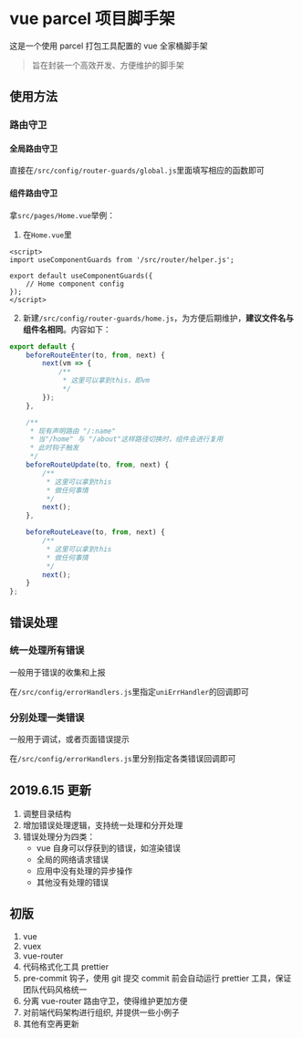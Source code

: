 # vue parcel 项目脚手架

这是一个使用 parcel 打包工具配置的 vue 全家桶脚手架

> 旨在封装一个高效开发、方便维护的脚手架

## 使用方法

### 路由守卫

#### 全局路由守卫

直接在`/src/config/router-guards/global.js`里面填写相应的函数即可

#### 组件路由守卫

拿`src/pages/Home.vue`举例：

1. 在`Home.vue`里

```vue
<script>
import useComponentGuards from '/src/router/helper.js';

export default useComponentGuards({
    // Home component config
});
</script>
```

2. 新建`/src/config/router-guards/home.js`，为方便后期维护，**建议文件名与组件名相同**。内容如下：

```js
export default {
    beforeRouteEnter(to, from, next) {
        next(vm => {
            /**
             * 这里可以拿到this，即vm
             */
        });
    },

    /**
     * 现有声明路由 "/:name"
     * 当"/home" 与 "/about"这样路径切换时，组件会进行复用
     * 此时钩子触发
     */
    beforeRouteUpdate(to, from, next) {
        /**
         * 这里可以拿到this
         * 做任何事情
         */
        next();
    },

    beforeRouteLeave(to, from, next) {
        /**
         * 这里可以拿到this
         * 做任何事情
         */
        next();
    }
};
```

## 错误处理

### 统一处理所有错误

一般用于错误的收集和上报

在`/src/config/errorHandlers.js`里指定`uniErrHandler`的回调即可

### 分别处理一类错误

一般用于调试，或者页面错误提示

在`/src/config/errorHandlers.js`里分别指定各类错误回调即可

## 2019.6.15 更新

1. 调整目录结构
2. 增加错误处理逻辑，支持统一处理和分开处理
3. 错误处理分为四类：
    - vue 自身可以俘获到的错误，如渲染错误
    - 全局的网络请求错误
    - 应用中没有处理的异步操作
    - 其他没有处理的错误

## 初版

1. vue
2. vuex
3. vue-router
4. 代码格式化工具 prettier
5. pre-commit 钩子，使用 git 提交 commit 前会自动运行 prettier 工具，保证团队代码风格统一
6. 分离 vue-router 路由守卫，使得维护更加方便
7. 对前端代码架构进行组织, 并提供一些小例子
8. 其他有空再更新
